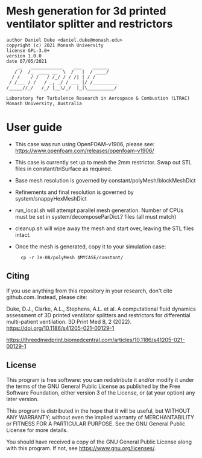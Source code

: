 # Mesh generation for 3d printed ventilator splitter and restrictors

    author Daniel Duke <daniel.duke@monash.edu>
    copyright (c) 2021 Monash University
    license GPL-3.0+
    version 1.0.0
    date 07/05/2021
        __   ____________    ___    ______
       / /  /_  ____ __  \  /   |  / ____/
      / /    / /   / /_/ / / /| | / /
     / /___ / /   / _, _/ / ___ |/ /_________
    /_____//_/   /_/ |__\/_/  |_|\__________/

    Laboratory for Turbulence Research in Aerospace & Combustion (LTRAC)
    Monash University, Australia

# User guide

- This case was run using OpenFOAM-v1906, please see: https://www.openfoam.com/releases/openfoam-v1906/

- This case is currently set up to mesh the 2mm restrictor. Swap out STL files in constant/triSurface as required.

- Base mesh resolution is governed by constant/polyMesh/blockMeshDict

- Refinements and final resolution is governed by system/snappyHexMeshDict

- run_local.sh will attempt parallel mesh generation. Number of CPUs must be set in system/decomposeParDict.? files (all must match)

- cleanup.sh will wipe away the mesh and start over, leaving the STL files intact.

- Once the mesh is generated, copy it to your simulation case:

        cp -r 3e-08/polyMesh $MYCASE/constant/

## Citing

If you use anything from this repository in your research, don't cite github.com. Instead, please cite:

Duke, D.J., Clarke, A.L., Stephens, A.L. et al. A computational fluid dynamics assessment of 3D printed ventilator splitters and restrictors for differential multi-patient ventilation. 3D Print Med 8, 2 (2022). https://doi.org/10.1186/s41205-021-00129-1

https://threedmedprint.biomedcentral.com/articles/10.1186/s41205-021-00129-1

## License

This program is free software: you can redistribute it and/or modify it under the terms of the GNU General Public License as published by the Free Software Foundation, either version 3 of the License, or (at your option) any later version.

This program is distributed in the hope that it will be useful, but WITHOUT ANY WARRANTY; without even the implied warranty of MERCHANTABILITY or FITNESS FOR A PARTICULAR PURPOSE.  See the GNU General Public License for more details.

You should have received a copy of the GNU General Public License along with this program.  If not, see <https://www.gnu.org/licenses/>.
